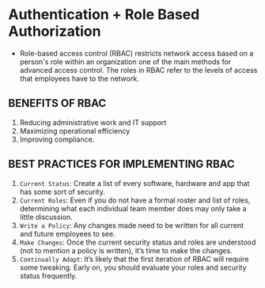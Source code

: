 # Authentication + Role Based Authorization
* Role-based access control (RBAC) restricts network access based on a person's role within an organization one of the main methods for advanced access control. The roles in RBAC refer to the levels of access that employees have to the network.

## BENEFITS OF RBAC
1. Reducing administrative work and IT support
2. Maximizing operational efficiency
3. Improving compliance.

## BEST PRACTICES FOR IMPLEMENTING RBAC
1. `Current Status`: Create a list of every software, hardware and app that has some sort of security.
2. `Current Roles`: Even if you do not have a formal roster and list of roles, determining what each individual team member does may only take a little discussion.
3. `Write a Policy`: Any changes made need to be written for all current and future employees to see.
4. `Make Changes`: Once the current security status and roles are understood (not to mention a policy is written), it’s time to make the changes.
5. `Continually Adapt`: It’s likely that the first iteration of RBAC will require some tweaking. Early on, you should evaluate your roles and security status frequently. 